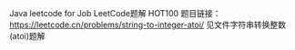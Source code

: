Java leetcode for Job
LeetCode题解  HOT100  题目链接：https://leetcode.cn/problems/string-to-integer-atoi/ 见文件字符串转换整数 (atoi)题解
